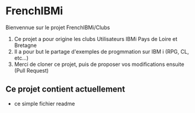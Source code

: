 # FrenchIBMi

Bienvennue sur le projet FrenchIBMi/Clubs
  1. Ce projet a pour origine les clubs Utilisateurs IBMi Pays de Loire et Bretagne
  2. Il a pour but le partage d'exemples de progmmation sur IBM i (RPG, CL, etc...)
  3. Merci de cloner ce projet, puis de proposer vos modifications ensuite (Pull Request)
  
## Ce projet contient actuellement
  - ce simple fichier readme